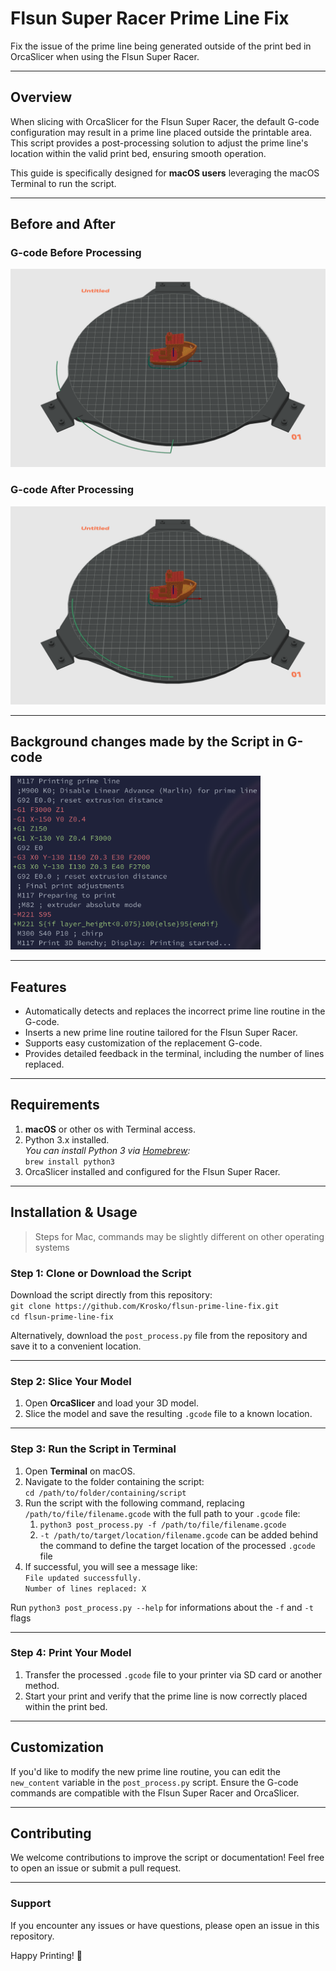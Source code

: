 # **Flsun Super Racer Prime Line Fix**  
Fix the issue of the prime line being generated outside of the print bed in OrcaSlicer when using the Flsun Super Racer.

---

## **Overview**  
When slicing with OrcaSlicer for the Flsun Super Racer, the default G-code configuration may result in a prime line placed outside the printable area. This script provides a post-processing solution to adjust the prime line's location within the valid print bed, ensuring smooth operation.

This guide is specifically designed for **macOS users** leveraging the macOS Terminal to run the script.

---

## **Before and After**
### **G-code Before Processing**
![G-code Before](https://github.com/Krosko/flsun-prime-line-fix/blob/main/images/gcode_before.png)

### **G-code After Processing**
![G-code After](https://github.com/Krosko/flsun-prime-line-fix/blob/main/images/gcode_after.png)

---

## **Background changes made by the Script in G-code**
<p align="left">
  <img width="400" src="https://github.com/Krosko/flsun-prime-line-fix/blob/main/images/diff.png">
</p>

---

## **Features**
- Automatically detects and replaces the incorrect prime line routine in the G-code.  
- Inserts a new prime line routine tailored for the Flsun Super Racer.  
- Supports easy customization of the replacement G-code.  
- Provides detailed feedback in the terminal, including the number of lines replaced.  

---

## **Requirements**
1. **macOS** or other os with Terminal access.
2. Python 3.x installed.  
   *You can install Python 3 via [Homebrew](https://brew.sh/):*  
   `brew install python3`
3. OrcaSlicer installed and configured for the Flsun Super Racer.  

---

## **Installation & Usage**

> Steps for Mac, commands may be slightly different on other operating systems

### **Step 1: Clone or Download the Script**
Download the script directly from this repository:  
`git clone https://github.com/Krosko/flsun-prime-line-fix.git`  
`cd flsun-prime-line-fix`

Alternatively, download the `post_process.py` file from the repository and save it to a convenient location.

---

### **Step 2: Slice Your Model**
1. Open **OrcaSlicer** and load your 3D model.  
2. Slice the model and save the resulting `.gcode` file to a known location.  

---

### **Step 3: Run the Script in Terminal**
1. Open **Terminal** on macOS.  
2. Navigate to the folder containing the script:  
   `cd /path/to/folder/containing/script`
3. Run the script with the following command, replacing `/path/to/file/filename.gcode` with the full path to your `.gcode` file:  
   1. `python3 post_process.py -f /path/to/file/filename.gcode`
   2. `-t /path/to/target/location/filename.gcode` can be added behind the command to define the target location of the processed `.gcode` file  
4. If successful, you will see a message like:  
   `File updated successfully.`  
   `Number of lines replaced: X`

Run `python3 post_process.py --help` for informations about the `-f` and `-t` flags 

---

### **Step 4: Print Your Model**
1. Transfer the processed `.gcode` file to your printer via SD card or another method.  
2. Start your print and verify that the prime line is now correctly placed within the print bed.  

---

## **Customization**
If you'd like to modify the new prime line routine, you can edit the `new_content` variable in the `post_process.py` script. Ensure the G-code commands are compatible with the Flsun Super Racer and OrcaSlicer.

---

## **Contributing**
We welcome contributions to improve the script or documentation! Feel free to open an issue or submit a pull request.

---

### **Support**
If you encounter any issues or have questions, please open an issue in this repository.  

Happy Printing! 🎉  

